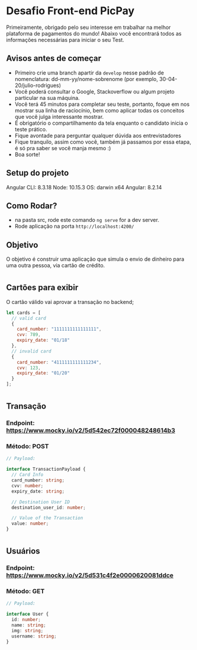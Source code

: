 # Desafio Front-end PicPay
Primeiramente, obrigado pelo seu interesse em trabalhar na melhor plataforma de pagamentos do mundo!
Abaixo você encontrará todos as informações necessárias para iniciar o seu Test.

## Avisos antes de começar
* Primeiro crie uma branch apartir da `develop` nesse padrão de nomenclatura: dd-mm-yy/nome-sobrenome (por exemplo, 30-04-20/julio-rodrigues)
* Você poderá consultar o Google, Stackoverflow ou algum projeto particular na sua máquina.
* Você terá 45 minutos para completar seu teste, portanto, foque em nos mostrar sua linha de raciocínio, bem como aplicar todas os conceitos que você julga interessante mostrar.
* É obrigatório o compartilhamento da tela enquanto o candidato inicia o teste prático.
* Fique avontade para perguntar qualquer dúvida aos entrevistadores
* Fique tranquilo, assim como você, também já passamos por essa etapa, é só pra saber se você manja mesmo :)
* Boa sorte!

## Setup do projeto
Angular CLI: 8.3.18
Node: 10.15.3
OS: darwin x64
Angular: 8.2.14

## Como Rodar?

- na pasta src, rode este comando `ng serve` for a dev server. 
- Rode aplicação na porta `http://localhost:4200/`


## Objetivo

O objetivo é construir uma aplicação que simula o envio de dinheiro para uma outra pessoa, via cartão de crédito.

#

## Cartões para exibir
O cartão válido vai aprovar a transação no backend;
```javascript
let cards = [
  // valid card
  {
    card_number: "1111111111111111",
    cvv: 789,
    expiry_date: "01/18"
  },
  // invalid card
  {
    card_number: "4111111111111234",
    cvv: 123,
    expiry_date: "01/20"
  }
];
```

#

## Transação
### Endpoint: https://www.mocky.io/v2/5d542ec72f000048248614b3
### Método: POST
```typescript
// Payload:

interface TransactionPayload {
  // Card Info
  card_number: string;
  cvv: number;
  expiry_date: string;

  // Destination User ID
  destination_user_id: number;

  // Value of the Transaction
  value: number;
}
```

#

## Usuários
### Endpoint: https://www.mocky.io/v2/5d531c4f2e0000620081ddce
### Método: GET

```typescript
// Payload:

interface User {
  id: number;
  name: string;
  img: string;
  username: string;
}
```
